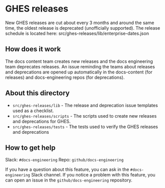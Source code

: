 # GHES releases

New GHES releases are cut about every 3 months and around the same time, the oldest release is deprecated (unofficially supported). The release schedule is located here: src/ghes-releases/lib/enterprise-dates.json

## How does it work

The docs content team creates new releases and the docs engineering team deprecates releases. An issue reminding the teams about releases and deprecations are opened up automatically in the docs-content (for releases) and docs-engineering repos (for deprecations).

## About this directory

- `src/ghes-releases/lib` - The release and deprecation issue templates used as a checklist.
- `src/ghes-releases/scripts` - The scripts used to create new releases and deprecations for GHES.
- `src/ghes-releases/tests` - The tests used to verify the GHES releases and deprecations

## How to get help

Slack: `#docs-engineering`
Repo: `github/docs-engineering`

If you have a question about this feature, you can ask in the `#docs-engineering` Slack channel. If you notice a problem with this feature, you can open an issue in the `github/docs-engineering` repository.

